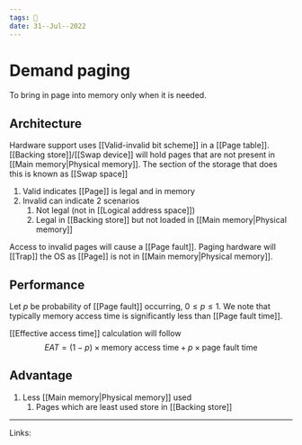```yaml
---
tags: 🌱
date: 31--Jul--2022
---
```


# Demand paging

To bring in page into memory only when it is needed.

## Architecture

Hardware support uses [[Valid-invalid bit scheme]] in a [[Page table]]. [[Backing store]]/[[Swap device]] will hold pages that are not present in [[Main memory|Physical memory]]. The section of the storage that does this is known as [[Swap space]]

1. Valid indicates [[Page]] is legal and in memory
2. Invalid can indicate 2 scenarios
    1. Not legal (not in [[Logical address space]])
    2. Legal in [[Backing store]] but not loaded in [[Main memory|Physical memory]]

Access to invalid pages will cause a [[Page fault]]. Paging hardware will [[Trap]] the OS as [[Page]] is not in [[Main memory|Physical memory]].

## Performance

Let $p$ be probability of [[Page fault]] occurring, $0 \le p \le 1$. We note that typically memory access time is significantly less than [[Page fault time]].

[[Effective access time]] calculation will follow
$$EAT = (1-p) \times \text{memory access time} + p \times \text{page fault time}$$

## Advantage

1. Less [[Main memory|Physical memory]] used
    1. Pages which are least used store in [[Backing store]]

---
Links: 